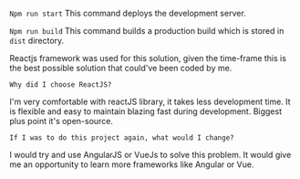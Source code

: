 `Npm run start`
This command deploys the development server.

`Npm run build`
This command builds a production build which is stored in `dist` directory.

Reactjs framework was used for this solution, given the time-frame this is the best possible solution that could've been coded by me.

`Why did I choose ReactJS?`

I'm very comfortable with reactJS library, it takes less development time. It is flexible and easy to maintain blazing fast during development. Biggest plus point it's open-source.

`If I was to do this project again, what would I change?`

I would try and use AngularJS or VueJs to solve this problem. It would give me an opportunity to learn more frameworks like Angular or Vue.